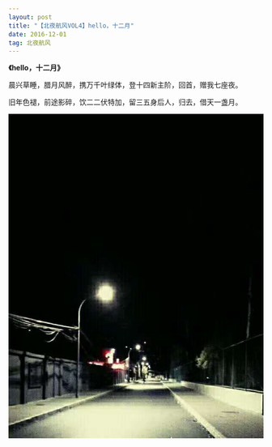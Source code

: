 ```yaml
---
layout: post
title: "【北夜航风VOL4】hello，十二月"
date: 2016-12-01 
tag: 北夜航风 
---   
```


**《hello，十二月》**

晨兴草睡，腊月风醉，携万千叶绿体，登十四新主阶，回首，赠我七座夜。

旧年色褪，前途影碎，饮二二伏特加，留三五身后人，归去，借天一盏月。

 ![](/images/posts/buaa/4.jpg)



